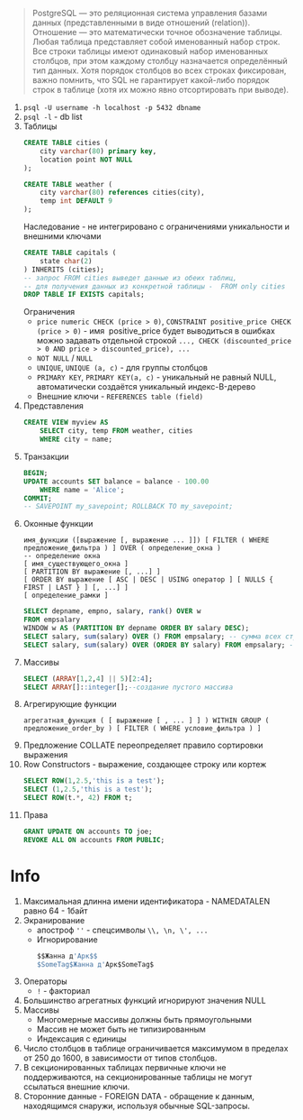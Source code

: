 > PostgreSQL — это реляционная система управления базами данных (представленными в виде отношений (relation)). Отношение — это математически точное обозначение таблицы. 
Любая таблица представляет собой именованный набор строк. Все строки таблицы имеют одинаковый набор именованных столбцов, при этом каждому столбцу назначается определённый тип данных. Хотя порядок столбцов во всех строках фиксирован, важно помнить, что SQL не гарантирует какой-либо порядок строк в таблице (хотя их можно явно отсортировать при выводе).
1. `psql -U username -h localhost -p 5432 dbname`
1. `psql -l` - db list
1.  Таблицы
    ```sql
    CREATE TABLE cities (
        city varchar(80) primary key,
        location point NOT NULL
    );

    CREATE TABLE weather (
        city varchar(80) references cities(city),
        temp int DEFAULT 9
    );
    ```
    Наследование - не интегрировано с ограничениями уникальности и внешними ключами
    ```sql
    CREATE TABLE capitals (
        state char(2)
    ) INHERITS (cities);
    -- запрос FROM cities выведет данные из обеих таблиц,
    -- для получения данных из конкретной таблицы -  FROM only cities
    DROP TABLE IF EXISTS capitals;
    ```
    Ограничения  
    * `price numeric CHECK (price > 0)`, `CONSTRAINT positive_price CHECK (price > 0)` - имя  positive_price будет выводиться в ошибках  
        можно задавать отдельной строкой `..., CHECK (discounted_price > 0 AND price > discounted_price), ...`
    * `NOT NULL` / `NULL`
    * `UNIQUE`, `UNIQUE (a, c)` - для группы столбцов
    * `PRIMARY KEY`, `PRIMARY KEY(a, c)` - уникальный не равный NULL, автоматически создаётся уникальный индекс-B-дерево
    * Внешние ключи - `REFERENCES table (field)`
1. Представления
    ```sql
    CREATE VIEW myview AS
        SELECT city, temp FROM weather, cities
        WHERE city = name;
    ```
1. Транзакции
    ```sql
    BEGIN;
    UPDATE accounts SET balance = balance - 100.00
        WHERE name = 'Alice';
    COMMIT;
    -- SAVEPOINT my_savepoint; ROLLBACK TO my_savepoint;
    ```
1. Оконные функции
    ```
    имя_функции ([выражение [, выражение ... ]]) [ FILTER ( WHERE предложение_фильтра ) ] OVER ( определение_окна )
    -- определение окна
    [ имя_существующего_окна ]
    [ PARTITION BY выражение [, ...] ]
    [ ORDER BY выражение [ ASC | DESC | USING оператор ] [ NULLS { FIRST | LAST } ] [, ...] ]
    [ определение_рамки ]
    ```
    ```sql
    SELECT depname, empno, salary, rank() OVER w
    FROM empsalary
    WINDOW w AS (PARTITION BY depname ORDER BY salary DESC);
    SELECT salary, sum(salary) OVER () FROM empsalary; -- сумма всех строк
    SELECT salary, sum(salary) OVER (ORDER BY salary) FROM empsalary; -- суммирование по строчно в порядке сортировки
    ```
1. Массивы
    ```sql
    SELECT (ARRAY[1,2,4] || 5)[2:4];
    SELECT ARRAY[]::integer[];--создание пустого массива
    ```
1. Агрегирующие функции
    ```
    агрегатная_функция ( [ выражение [ , ... ] ] ) WITHIN GROUP ( предложение_order_by ) [ FILTER ( WHERE условие_фильтра ) ]
    ```
1. Предложение COLLATE переопределяет правило сортировки выражения
1. Row Constructors - выражение, создающее строку или кортеж  
    ```sql
    SELECT ROW(1,2.5,'this is a test');
    SELECT (1,2.5,'this is a test');
    SELECT ROW(t.*, 42) FROM t;
    ```  
1. Права 
    ```sql
    GRANT UPDATE ON accounts TO joe;
    REVOKE ALL ON accounts FROM PUBLIC;
    ```


# Info
1. Максимальная длинна имени идентификатора - NAMEDATALEN равно 64 - 1байт
1. Экранирование 
    - апостроф `''`
    - спецсимволы `\\, \n, \', ...`
    - Игнорирование 
        ```sql
        $$Жанна д'Арк$$
        $SomeTag$Жанна д'Арк$SomeTag$
        ```
1. Операторы
    - `!` - факториал
1. Большинство агрегатных функций игнорируют значения NULL
1. Массивы 
    - Многомерные массивы должны быть прямоугольными
    - Массив не может быть не типизированным
    - Индексация с единицы
1. Число столбцов в таблице ограничивается максимумом в пределах от 250 до 1600, в зависимости от типов столбцов. 
1. В секционированных таблицах первичные ключи не поддерживаются, на секционированные таблицы не могут ссылаться внешние ключи. 
1. Сторонние данные - FOREIGN DATA - обращение к данным, находящимся снаружи, используя обычные SQL-запросы.